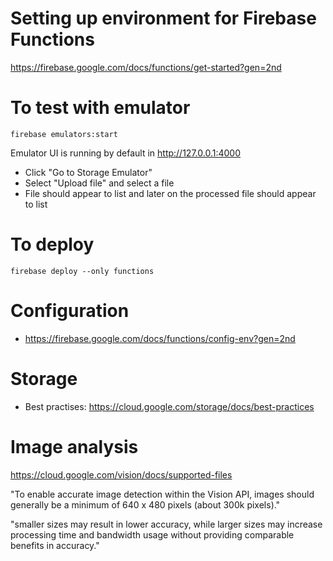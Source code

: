 # Setting up environment for Firebase Functions

https://firebase.google.com/docs/functions/get-started?gen=2nd

# To test with emulator

    firebase emulators:start

Emulator UI is running by default in http://127.0.0.1:4000

- Click "Go to Storage Emulator"
- Select "Upload file" and select a file
- File should appear to list and later on the processed file should appear to list

# To deploy

    firebase deploy --only functions

# Configuration

- https://firebase.google.com/docs/functions/config-env?gen=2nd

# Storage

- Best practises: https://cloud.google.com/storage/docs/best-practices

# Image analysis

https://cloud.google.com/vision/docs/supported-files

"To enable accurate image detection within the Vision API, images should generally be a minimum of 640 x 480 pixels (about 300k pixels)."

"smaller sizes may result in lower accuracy, while larger sizes may increase processing time and bandwidth usage without providing comparable benefits in accuracy."